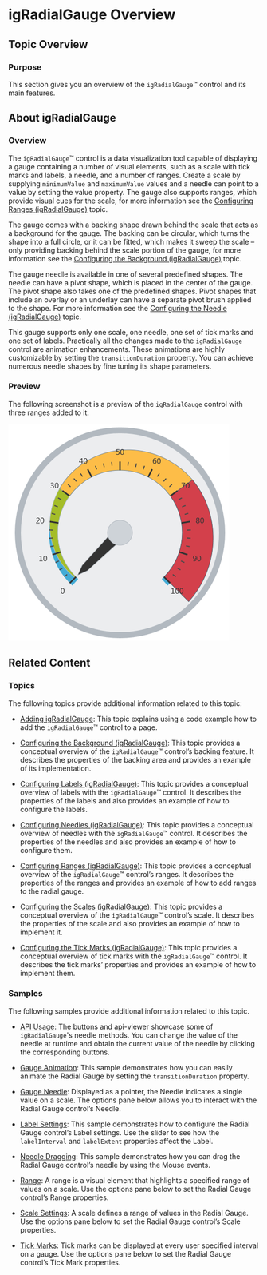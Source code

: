 ﻿<!--
|metadata|
{
    "fileName": "igradialgauge-igradialgauge-overview",
    "controlName": "igRadialGauge",
    "tags": ["Getting Started"]
}
|metadata|
-->

# igRadialGauge Overview



## Topic Overview
### Purpose

This section gives you an overview of the `igRadialGauge`™ control and its main features.

## About igRadialGauge
### Overview

The `igRadialGauge`™ control is a data visualization tool capable of displaying a gauge containing a number of visual elements, such as a scale with tick marks and labels, a needle, and a number of ranges. Create a scale by supplying `minimumValue` and `maximumValue` values and a needle can point to a value by setting the value property. The gauge also supports ranges, which provide visual cues for the scale, for more information see the [Configuring Ranges (igRadialGauge)](igRadialGauge-Configuring-Ranges.html) topic.

The gauge comes with a backing shape drawn behind the scale that acts as a background for the gauge. The backing can be circular, which turns the shape into a full circle, or it can be fitted, which makes it sweep the scale – only providing backing behind the scale portion of the gauge, for more information see the [Configuring the Background (igRadialGauge)](igRadialGauge-Configuring-the-Backing.html) topic.

The gauge needle is available in one of several predefined shapes. The needle can have a pivot shape, which is placed in the center of the gauge. The pivot shape also takes one of the predefined shapes. Pivot shapes that include an overlay or an underlay can have a separate pivot brush applied to the shape. For more information see the [Configuring the Needle (igRadialGauge)](igRadialGauge-Configuring-Needles.html) topic.

This gauge supports only one scale, one needle, one set of tick marks and one set of labels. Practically all the changes made to the `igRadialGauge` control are animation enhancements. These animations are highly customizable by setting the `transitionDuration` property. You can achieve numerous needle shapes by fine tuning its shape parameters.

### Preview

The following screenshot is a preview of the `igRadialGauge` control with three ranges added to it.

![](images/igRadialGauge_Ranges_01.png)



## Related Content
### Topics

The following topics provide additional information related to this topic:

- [Adding igRadialGauge](igRadialGauge-Getting-Started-with-igRadialGauge.html): This topic explains using a code example how to add the `igRadialGauge`™ control to a page.

- [Configuring the Background (igRadialGauge)](igRadialGauge-Configuring-the-Backing.html): This topic provides a conceptual overview of the `igRadialGauge`™ control’s backing feature. It describes the properties of the backing area and provides an example of its implementation.

- [Configuring Labels (igRadialGauge)](igRadialGauge-Configuring-Labels.html): This topic provides a conceptual overview of labels with the `igRadialGauge`™ control. It describes the properties of the labels and also provides an example of how to configure the labels.

- [Configuring Needles (igRadialGauge)](igRadialGauge-Configuring-Needles.html): This topic provides a conceptual overview of needles with the `igRadialGauge`™ control. It describes the properties of the needles and also provides an example of how to configure them.

- [Configuring Ranges (igRadialGauge)](igRadialGauge-Configuring-Ranges.html): This topic provides a conceptual overview of the `igRadialGauge`™ control’s ranges. It describes the properties of the ranges and provides an example of how to add ranges to the radial gauge.

- [Configuring the Scales (igRadialGauge)](igRadialGauge-Configuring-the-Scales.html): This topic provides a conceptual overview of the `igRadialGauge`™ control’s scale. It describes the properties of the scale and also provides an example of how to implement it.

- [Configuring the Tick Marks (igRadialGauge)](igRadialGauge-Configuring-Tick-Marks.html): This topic provides a conceptual overview of tick marks with the `igRadialGauge`™ control. It describes the tick marks’ properties and provides an example of how to implement them.

### Samples

The following samples provide additional information related to this topic.

- [API Usage](%%SamplesUrl%%/radial-gauge/api-usage): The buttons and api-viewer showcase some of `igRadialGauge`'s needle methods. You can change the value of the needle at runtime and obtain the current value of the needle by clicking the corresponding buttons.

- [Gauge Animation](%%SamplesUrl%%/radial-gauge/motion-framework): This sample demonstrates how you can easily animate the Radial Gauge by setting the `transitionDuration` property.

- [Gauge Needle](%%SamplesUrl%%/radial-gauge/gauge-needle): Displayed as a pointer, the Needle indicates a single value on a scale. The options pane below allows you to interact with the Radial Gauge control’s Needle.

- [Label Settings](%%SamplesUrl%%/radial-gauge/label-settings):  This sample demonstrates how to configure the Radial Gauge control’s Label settings. Use the slider to see how the `labelInterval` and `labelExtent` properties affect the Label.

- [Needle Dragging](%%SamplesUrl%%/radial-gauge/drag-needle): This sample demonstrates how you can drag the Radial Gauge control’s needle by using the Mouse events.

- [Range](%%SamplesUrl%%/radial-gauge/range): A range is a visual element that highlights a specified range of values on a scale. Use the options pane below to set the Radial Gauge control’s Range properties.

- [Scale Settings](%%SamplesUrl%%/radial-gauge/scale-settings): A scale defines a range of values in the Radial Gauge. Use the options pane below to set the Radial Gauge control’s Scale properties.

- [Tick Marks](%%SamplesUrl%%/radial-gauge/tickmarks): Tick marks can be displayed at every user specified interval on a gauge. Use the options pane below to set the Radial Gauge control’s Tick Mark properties.